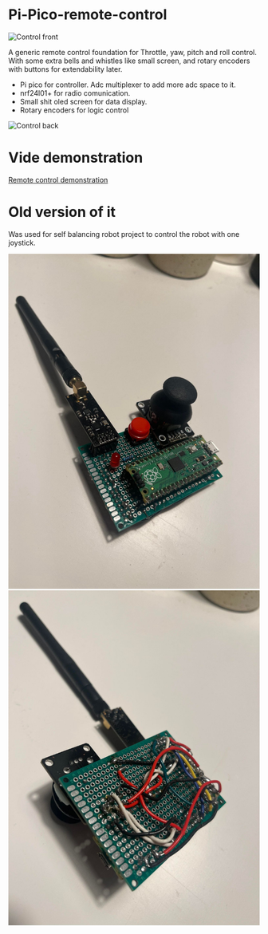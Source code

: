 # Pi-Pico-remote-control 

![Control front](https://github.com/Rokas-embedded/Pi-Pico-remote-control/assets/50622827/39418969-a7e7-4076-b3e2-4bcb0ffbd6d3)

A generic remote control foundation for Throttle, yaw, pitch and roll control. With some extra bells and whistles like small screen, and rotary encoders with buttons for extendability later.

* Pi pico for controller. Adc multiplexer to add more adc space to it.
* nrf24l01+ for radio comunication.
* Small shit oled screen for data display.
* Rotary encoders for logic control

![Control back](https://github.com/Rokas-embedded/Pi-Pico-remote-control/assets/50622827/923b51e5-9a99-4000-86ec-09de8f657412)

# Vide demonstration

[Remote control demonstration](https://www.youtube.com/watch?v=NInKOaa1TDU)


# Old version of it
Was used for self balancing robot project to control the robot with one joystick.

![Front](./pictures/front.png)
![Back](./pictures/back.png)

